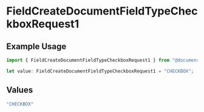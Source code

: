 # FieldCreateDocumentFieldTypeCheckboxRequest1

## Example Usage

```typescript
import { FieldCreateDocumentFieldTypeCheckboxRequest1 } from "@documenso/sdk-typescript/models/operations";

let value: FieldCreateDocumentFieldTypeCheckboxRequest1 = "CHECKBOX";
```

## Values

```typescript
"CHECKBOX"
```